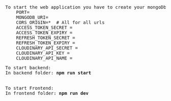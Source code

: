 <pre>To start the web application you have to create your mongoDb Atlas account and cloudinary account and then setup an .env file in the backend folder with these entries
    PORT=
    MONGODB_URI=
    CORS_ORIGIN=*  # All for all urls
    ACCESS_TOKEN_SECRET = 
    ACCESS_TOKEN_EXPIRY = 
    REFRESH_TOKEN_SECRET = 
    REFRESH_TOKEN_EXPIRY = 
    CLOUDINARY_API_SECRET = 
    CLOUDINARY_API_KEY = 
    CLOUDINARY_API_NAME = 
<pre/>
To start backend: 
In backend folder: <b>npm run start</b>


To start Frontend: 
In frontend folder: <b>npm run dev</b>
